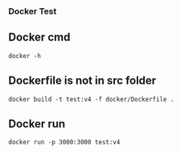 ### Docker Test

## Docker cmd

```
docker -h
```

## Dockerfile is not in src folder

```
docker build -t test:v4 -f docker/Dockerfile .
```

## Docker run

```
docker run -p 3000:3000 test:v4
```
